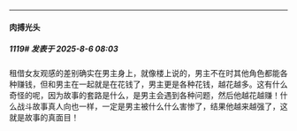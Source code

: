 ﻿
*****

####  肉搏光头  
##### 1119#       发表于 2025-8-6 08:03

租借女友观感的差别确实在男主身上，就像楼上说的，男主不在时其他角色都能各种赚钱，但和男主在一起就是在花钱了，男主更是各种花钱，越花越多。这有什么奇怪的呢，因为故事的套路是什么，是男主会遇到各种问题，然后他越花越赚！什么战斗故事真人向也一样，一定是男主被什么什么害惨了，结果他越来越强了，这就是故事的真面目！

